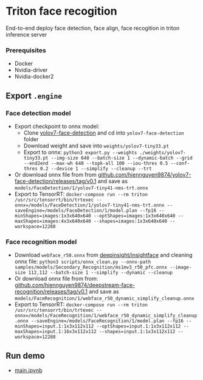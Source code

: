 # Triton face recogition

End-to-end deploy face detection, face align, face recogition in triton inference server

### Prerequisites

-   Docker
-   Nvidia-driver
-   Nvidia-docker2

## Export `.engine`

### Face detection model

-   Export checkpoint to onnx model:
    -   Clone [yolov7-face-detection](https://github.com/hiennguyen9874/yolov7-face-detection/tree/using-landmark) and cd into `yolov7-face-detection` folder
    -   Download weight and save into `weights/yolov7-tiny33.pt`
    -   Export to onnx: `python3 export.py --weights ./weights/yolov7-tiny33.pt --img-size 640 --batch-size 1 --dynamic-batch --grid --end2end --max-wh 640 --topk-all 100 --iou-thres 0.5 --conf-thres 0.2 --device 1 --simplify --cleanup --trt`
-   Or download onnx file from from [github.com/hiennguyen9874/yolov7-face-detection/releases/tag/v0.1](https://github.com/hiennguyen9874/yolov7-face-detection/releases/tag/v0.1) and save as `models/FaceDetection/1/yolov7-tiny41-nms-trt.onnx`
-   Export to TensorRT: `docker-compose run --rm triton /usr/src/tensorrt/bin/trtexec --onnx=/models/FaceDetection/1/yolov7-tiny41-nms-trt.onnx --saveEngine=/models/FaceDetection/1/model.plan --fp16 --minShapes=images:1x3x640x640 --optShapes=images:1x3x640x640 --maxShapes=images:4x3x640x640 --shapes=images:1x3x640x640 --workspace=12288`

### Face recognition model

-   Download `webface_r50.onnx` from [deepinsight/insightface](https://github.com/deepinsight/insightface/blob/master/model_zoo/README.md) and cleaning onnx file: `python3 scripts/onnx_clean.py --onnx-path samples/models/Secondary_Recognition/ms1mv3_r50_pfc.onnx --image-size 112,112 --batch-size 1 --simplify --dynamic --cleanup`
-   Or download onnx file from from: [github.com/hiennguyen9874/deepstream-face-recognition/releases/tag/v0.1](https://github.com/hiennguyen9874/deepstream-face-recognition/releases/tag/v0.1) and save as `models/FaceRecognition/1/webface_r50_dynamic_simplify_cleanup.onnx`
-   Export to TensorRT: `docker-compose run --rm triton /usr/src/tensorrt/bin/trtexec --onnx=/models/FaceRecognition/1/webface_r50_dynamic_simplify_cleanup.onnx --saveEngine=/models/FaceRecognition/1/model.plan --fp16 --minShapes=input.1:1x3x112x112 --optShapes=input.1:1x3x112x112 --maxShapes=input.1:16x3x112x112 --shapes=input.1:1x3x112x112 --workspace=12288`

## Run demo

-   [main.ipynb](main.ipynb)
